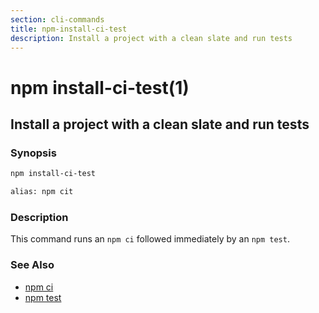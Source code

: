```yaml
---
section: cli-commands
title: npm-install-ci-test
description: Install a project with a clean slate and run tests
---
```


# npm install-ci-test(1)

## Install a project with a clean slate and run tests

### Synopsis

```bash
npm install-ci-test

alias: npm cit
```

### Description

This command runs an `npm ci` followed immediately by an `npm test`.

### See Also

- [npm ci](/cli-commands/npm-ci)
- [npm test](/cli-commands/npm-test)
